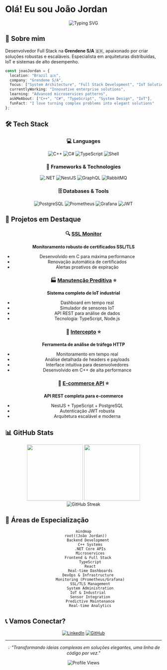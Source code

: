 # Olá! Eu sou João Jordan

<div align="center">
  <img src="https://readme-typing-svg.herokuapp.com?font=Fira+Code&size=28&duration=3000&pause=1000&color=3F9FFF&center=true&width=600&lines=Full+Stack+Developer;System+Architecture+Enthusiast;C%2B%2B+%26+C%23+Specialist;Open+Source+Contributor" alt="Typing SVG" />
</div>

## 🚀 Sobre mim

Desenvolvedor Full Stack na **Grendene S/A** 🇧🇷, apaixonado por criar soluções robustas e escaláveis. Especialista em arquiteturas distribuídas, IoT e sistemas de alto desempenho.

```typescript
const joaoJordan = {
  location: "Brazil 🇧🇷",
  company: "Grendene S/A",
  focus: ["System Architecture", "Full Stack Development", "IoT Solutions"],
  currentlyWorking: "Innovative enterprise solutions",
  learning: "Advanced microservices patterns",
  askMeAbout: ["C++", "C#", "TypeScript", "System Design", "IoT"],
  funFact: "I love turning complex problems into elegant solutions"
};
```

## 🛠️ Tech Stack

<div align="center">

### 💻 Languages
![C++](https://img.shields.io/badge/C++-00599C?style=for-the-badge&logo=c%2B%2B&logoColor=white)
![C#](https://img.shields.io/badge/C%23-239120?style=for-the-badge&logo=c-sharp&logoColor=white)
![TypeScript](https://img.shields.io/badge/TypeScript-007ACC?style=for-the-badge&logo=typescript&logoColor=white)
![Shell](https://img.shields.io/badge/Shell-121011?style=for-the-badge&logo=gnu-bash&logoColor=white)

### 🚀 Frameworks & Technologies
![.NET](https://img.shields.io/badge/.NET-5C2D91?style=for-the-badge&logo=.net&logoColor=white)
![NestJS](https://img.shields.io/badge/NestJS-e0234e?style=for-the-badge&logo=nestjs&logoColor=white)
![GraphQL](https://img.shields.io/badge/GraphQL-E10098?style=for-the-badge&logo=graphql&logoColor=white)
![RabbitMQ](https://img.shields.io/badge/RabbitMQ-FF6600?style=for-the-badge&logo=rabbitmq&logoColor=white)

### 🗄️ Databases & Tools
![PostgreSQL](https://img.shields.io/badge/PostgreSQL-316192?style=for-the-badge&logo=postgresql&logoColor=white)
![Prometheus](https://img.shields.io/badge/Prometheus-E6522C?style=for-the-badge&logo=prometheus&logoColor=white)
![Grafana](https://img.shields.io/badge/Grafana-F46800?style=for-the-badge&logo=grafana&logoColor=white)
![JWT](https://img.shields.io/badge/JWT-black?style=for-the-badge&logo=JSON%20web%20tokens)

</div>

## 🌟 Projetos em Destaque

<div align="center">

### 🔍 [SSL Monitor](https://github.com/debjordan/ssl-monitor)
**Monitoramento robusto de certificados SSL/TLS**
- Desenvolvido em C para máxima performance
- Renovação automática de certificados
- Alertas proativos de expiração

### 🏭 [Manutenção Preditiva](https://github.com/debjordan/ManutencaoPreditiva) ⭐
**Sistema completo de IoT industrial**
- Dashboard em tempo real
- Simulador de sensores IoT
- API REST para análise de dados
- Tecnologia: TypeScript, Node.js

### 🔗 [Intercepto](https://github.com/debjordan/Intercepto) ⭐
**Ferramenta de análise de tráfego HTTP**
- Monitoramento em tempo real
- Análise detalhada de headers e payloads
- Interface intuitiva para desenvolvedores
- Desenvolvido em C++ de alta performance

### 🛒 [E-commerce API](https://github.com/debjordan/ecommerce-api-nestjs) ⭐
**API REST completa para e-commerce**
- NestJS + TypeScript + PostgreSQL
- Autenticação JWT robusta
- Arquitetura escalável e moderna

</div>

## 📊 GitHub Stats

<div align="center">
  <img height="180em" src="https://github-readme-stats.vercel.app/api?username=debjordan&show_icons=true&theme=tokyonight&include_all_commits=true&count_private=true"/>
  <img height="180em" src="https://github-readme-stats.vercel.app/api/top-langs/?username=debjordan&layout=compact&langs_count=8&theme=tokyonight"/>
</div>

<div align="center">
  <img src="https://github-readme-streak-stats.herokuapp.com/?user=debjordan&theme=tokyonight" alt="GitHub Streak" />
</div>

## 🎯 Áreas de Especialização

<div align="center">

```mermaid
mindmap
  root((João Jordan))
    Backend Development
      C++ Systems
      .NET Core APIs
      Microservices
    Frontend & Full Stack
      TypeScript
      React
      Real-time Dashboards
    DevOps & Infrastructure
      Monitoring (Prometheus/Grafana)
      SSL/TLS Management
      System Administration
    IoT & Industrial
      Sensor Integration
      Predictive Maintenance
      Real-time Analytics
```

</div>


## 📞 Vamos Conectar?

<div align="center">
  
[![LinkedIn](https://img.shields.io/badge/LinkedIn-0077B5?style=for-the-badge&logo=linkedin&logoColor=white)](https://www.linkedin.com/in/joãojordan/)
[![GitHub](https://img.shields.io/badge/GitHub-100000?style=for-the-badge&logo=github&logoColor=white)](https://github.com/debjordan)

</div>

---

<div align="center">
  <i>💡 "Transformando ideias complexas em soluções elegantes, uma linha de código por vez."</i>
  
  ![Profile Views](https://komarev.com/ghpvc/?username=debjordan&color=blueviolet&style=for-the-badge)
</div>
